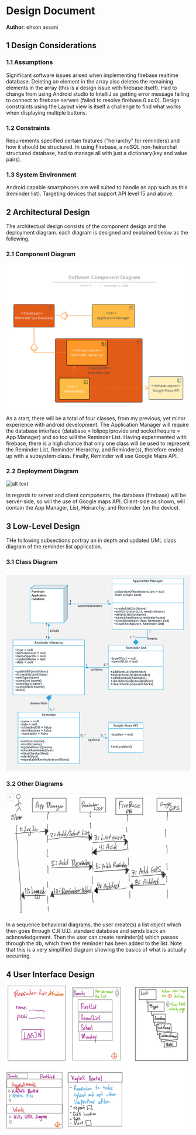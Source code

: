 # Design Document

**Author**: ehson assani

## 1 Design Considerations


### 1.1 Assumptions

Significant software issues arised when implementing firebase realtime database.  Deleting an element in the array also deletes the remaining elements in the array (this is a design issue with firebase itself). Had to change from using Android studio to IntelliJ as getting error message failing to connect to firebase servers (failed to resolve firebase.0.xx.0).  Design constraints using the Layout view is itself a challenge to find what works when displaying multiple buttons.


### 1.2 Constraints

Requirements specified certain features ("heirarchy" for reminders) and how it should be structured.  In using Firebase, a noSQL non-heirarchal structured database, had to manage all with just a dictionary(key and value pairs).


### 1.3 System Environment

Android capable smartphones are well suited to handle an app such as this (reminder list). Targeting devices that support API level 15 and above.


## 2 Architectural Design

The architectual design consists of the component design and the deployment diagram. each diagram is designed and explained below as the following.


### 2.1 Component Diagram

<!-- embedded figure comp diagram -->
![alt text](SoftwareCompDiag.png)

As a start, there will be a total of four classes, from my previous, yet minor experience with android development.  The Application Manager will require the database interface (database = lolipop/provide and socket/require = App Manager) and so too will the Reminder List.  Having experimented with firebase, there is a high chance that only one class will be used to represent the Reminder List, Reminder Hierarchy, and Reminder(s), therefore ended up with a subsystem class.  Finally, Reminder will use Google Maps API.  


### 2.2 Deployment Diagram

<!-- embedded figure deploy diagram -->
![alt text](SoftwareDeployDiag.png)

In regards to server and client components, the database (firebase) will be server-side, so will the use of Google maps API.  Client-side as shown, will contain the App Manager, List, Heirarchy, and Reminder (on the device). 


## 3 Low-Level Design

THe following subsections portray an in depth and updated UML class diagram of the reminder list application.

### 3.1 Class Diagram

<!-- embedded figure uml diagram -->
![alt text](design.png)


### 3.2 Other Diagrams

<!-- embedded figure -->
![alt text](sequenceDiag.jpg)

In a sequence behavioral diagrams, the user create(s) a list object which then goes through C.R.U.D. standard database and sends back an acknowledgement.  Then the user can create reminder(s) which passes through the db, which then the reminder has been added to the list.  Note that this is a very simplified diagram showing the basics of what is actually occurring.


## 4 User Interface Design

![alt text](UImockDesign.jpg)

